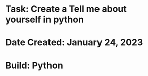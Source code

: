 <h1>Task: Create a Tell me about yourself in python</h1>
<h1>Date Created: January 24, 2023</h1>
<h1>Build: Python</h1>
